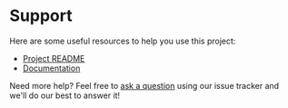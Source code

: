 # Support

Here are some useful resources to help you use this project:

- [Project README](../README.md)
- [Documentation](https://docs.biurad.com/php-library-starter)

Need more help? Feel free to [ask a question](https://github.com/biurad/php-library-starter/issues/new?labels=question) using our issue tracker and we'll do our best to answer it!
